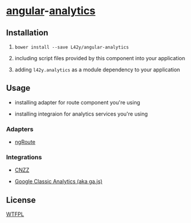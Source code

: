 # [angular](https://angularjs.org)-[analytics](https://github.com/L42y/angular-analytics)

## Installation

1. `bower install --save L42y/angular-analytics`

2. including script files provided by this component into your application

3. adding `l42y.analytics` as a module dependency to your application

## Usage

- installing adapter for route component you're using

- installing integraion for analytics services you're using

### Adapters

- [ngRoute](https://github.com/L42y/angular-analytics-adapters-ngroute)

### Integrations

- [CNZZ](https://github.com/L42y/angular-analytics-integrations-cnzz)

- [Google Classic Analytics (aka ga.js)](https://github.com/L42y/angular-analytics-integrations-ga)

## License

[WTFPL](http://wtfpl.org)

